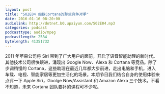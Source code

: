 ```yaml
---
layout: post
title: "S02E04 细数Cortana的那些竞争对手"
date: 2016-01-16 08:20:00
audiolink: http://dotnet.b0.upaiyun.com/S02E04.mp3
categories: podcast
podcasttype: audio/mpeg
podcastlength: 2584
bytelength: 41351732
---
```


2011 年苹果公司将 Siri 带到了广大用户的面前，开启了语音智能助理的新时代。其他技术公司很快跟进，涌现出 Google Now、Alexa 和 Cortana 等竞品。除了步调稍慢的 Cortana，这些助理在最近几年都大步前进，走出电脑和手机，进入车载、电视、智能家居等更加生活化的场景。本期节目我们结合自身的使用体验来点评一下 Apple Siri，Goolge Now/Assistant 和 Amazon Alexa 三个技术。不看不知道，未来 Cortana 团队要补的课程可不少呢。